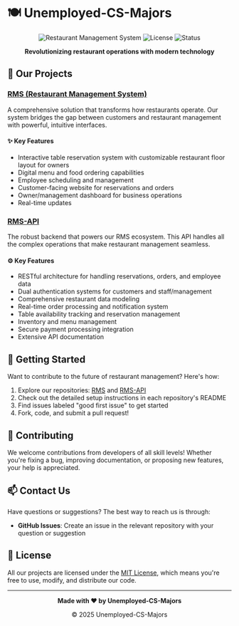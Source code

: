 # 🍽️ Unemployed-CS-Majors

<div align="center">
  
  ![Restaurant Management System](https://img.shields.io/badge/Project-Restaurant%20Management%20System-brightgreen)
  ![License](https://img.shields.io/badge/License-MIT-blue)
  ![Status](https://img.shields.io/badge/Status-Active-success)

  **Revolutionizing restaurant operations with modern technology**
</div>

## 🚀 Our Projects

### [RMS (Restaurant Management System)](https://github.com/Unemployed-CS-Majors/RMS)

A comprehensive solution that transforms how restaurants operate. Our system bridges the gap between customers and restaurant management with powerful, intuitive interfaces.

#### ✨ Key Features
- Interactive table reservation system with customizable restaurant floor layout for owners
- Digital menu and food ordering capabilities
- Employee scheduling and management
- Customer-facing website for reservations and orders
- Owner/management dashboard for business operations
- Real-time updates 

### [RMS-API](https://github.com/Unemployed-CS-Majors/RMS-API)

The robust backend that powers our RMS ecosystem. This API handles all the complex operations that make restaurant management seamless.

#### ⚙️ Key Features
- RESTful architecture for handling reservations, orders, and employee data
- Dual authentication systems for customers and staff/management
- Comprehensive restaurant data modeling
- Real-time order processing and notification system
- Table availability tracking and reservation management
- Inventory and menu management
- Secure payment processing integration
- Extensive API documentation

## 🌱 Getting Started

Want to contribute to the future of restaurant management? Here's how:

1. Explore our repositories: [RMS](https://github.com/Unemployed-CS-Majors/RMS) and [RMS-API](https://github.com/Unemployed-CS-Majors/RMS-API)
2. Check out the detailed setup instructions in each repository's README
3. Find issues labeled "good first issue" to get started
4. Fork, code, and submit a pull request!

## 🤝 Contributing

We welcome contributions from developers of all skill levels! Whether you're fixing a bug, improving documentation, or proposing new features, your help is appreciated.

## 📫 Contact Us

Have questions or suggestions? The best way to reach us is through:

- **GitHub Issues**: Create an issue in the relevant repository with your question or suggestion

## 📜 License

All our projects are licensed under the [MIT License](https://opensource.org/licenses/MIT), which means you're free to use, modify, and distribute our code.

---

<div align="center">
  
  **Made with ❤️ by Unemployed-CS-Majors**
  
  © 2025 Unemployed-CS-Majors
</div>
